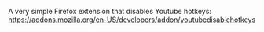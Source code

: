 A very simple Firefox extension that disables Youtube hotkeys: https://addons.mozilla.org/en-US/developers/addon/youtubedisablehotkeys
